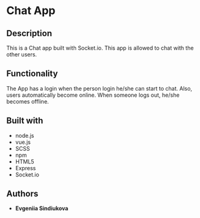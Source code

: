 # Chat App

## Description

This is a Chat app built with Socket.io. This app is allowed to chat with the other users. 

## Functionality

 The App has a login when the person login he/she can start to chat. Also, users automatically become online. When someone logs out, he/she becomes offline.  


## Built with

* node.js 
* vue.js
* SCSS 
* npm
* HTML5
* Express
* Socket.io

## Authors

- **Evgeniia Sindiukova** 

